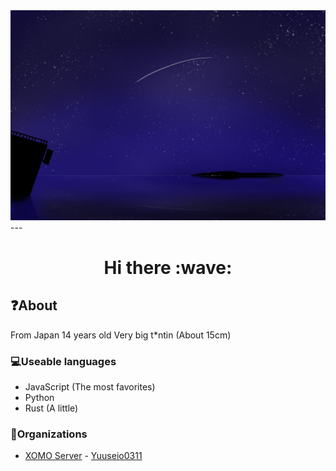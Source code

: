 <img src="./tests9.png" />
---
<h1 align="center"> Hi there :wave: </h1>
<h2>❓About</h2>
From Japan
14 years old
Very big t*ntin (About 15cm)
<h3>💻Useable languages</h3>
<ul>
  <li>JavaScript (The most favorites)</li>
  <li>Python</li>
  <li>Rust (A little)</li>
</ul>
<h3>👥Organizations</h3>
<ul>
  <li><a href="https://github.com/XOMO-sava">XOMO Server</a> - <a href="https://github.com/Yuuseio0311">Yuuseio0311</a></li>
</ul>
